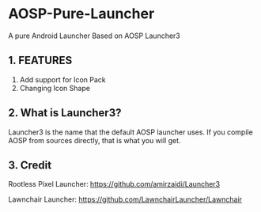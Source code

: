 # AOSP-Pure-Launcher
A pure Android Launcher Based on AOSP Launcher3

## 1.	FEATURES
1.  Add support for Icon Pack
2.  Changing Icon Shape

## 2.   What is Launcher3?

Launcher3 is the name that the default AOSP launcher uses. If you compile AOSP from sources directly, that is what you will get.

## 3.   Credit

Rootless Pixel Launcher: https://github.com/amirzaidi/Launcher3

Lawnchair Launcher: https://github.com/LawnchairLauncher/Lawnchair
